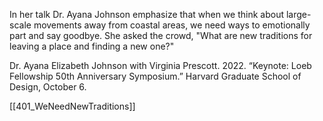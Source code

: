 In her talk Dr. Ayana Johnson emphasize that when we think about large-scale movements away from coastal areas, we need ways to emotionally part and say goodbye. She asked the crowd, "What are new traditions for leaving a place and finding a new one?"


Dr. Ayana Elizabeth Johnson with Virginia Prescott. 2022. “Keynote: Loeb Fellowship 50th Anniversary Symposium.” Harvard Graduate School of Design, October 6.


[[401_WeNeedNewTraditions]]
